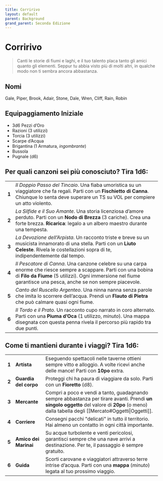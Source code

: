 ```yaml
---
title: Corririvo
layout: default
parent: Background
grand_parent: Seconda Edizione
---
```


# Corririvo

> Canti le storie di fiumi e laghi, e il tuo talento placa tanto gli amici quanto gli elementi. Seppur tu abbia visto più di molti altri, in qualche modo non ti sembra ancora abbastanza.

## Nomi

Gale, Piper, Brook, Adair, Stone, Dale, Wren, Cliff, Rain, Robin

## Equipaggiamento Iniziale

- 3d6 Pezzi d’Oro
- Razioni (3 utilizzi)
- Torcia (3 utilizzi)
- Scarpe d’Acqua
- Brigantina (1 Armatura, _ingombrante_)
- Bussola
- Pugnale (d6)

## Per quali canzoni sei più conosciuto? Tira 1d6:

|       |                                                                                                                                                                                                                                         |
| ----- | --------------------------------------------------------------------------------------------------------------------------------------------------------------------------------------------------------------------------------------- |
| **1** | _Il Doppio Passo del Tincaio_. Una fiaba umoristica su un viaggiatore che fa regali. Parti con un **Fischietto di Canna**. Chiunque lo senta deve superare un TS su VOL per compiere un atto violento.                                 |
| **2** | _La Silfide e il Suo Amante_. Una storia licenziosa d’amore perduto. Parti con un **Nodo di Brezza** (3 cariche). Crea una forte brezza. **Ricarica**: legalo a un albero maestro durante una tempesta.                                 |
| **3** | _La Devozione dell’Arpista_. Un racconto triste e breve su un musicista innamorato di una stella. Parti con un **Liuto Celeste**. Rivela le costellazioni sopra di te, indipendentemente dal tempo.                                    |
| **4** | _Il Pescatore di Canna_. Una canzone celebre su una carpa enorme che riesce sempre a scappare. Parti con una bobina di **Filo da Fiume** (5 utilizzi). Ogni immersione nel fiume garantisce una pesca, anche se non sempre piacevole. |
| **5** | _Canto del Ruscello Argenteo_. Una ninna nanna senza parole che imita lo scorrere dell’acqua. Prendi un **Flauto di Pietra** che può calmare quasi ogni fiume.                                                                           |
| **6** | _Il Tordo e il Prato_. Un racconto cupo narrato in coro alternato. Parti con una **Piuma d’Oca** (1 utilizzo, _minuto_). Una mappa disegnata con questa penna rivela il percorso più rapido tra due punti.                             |

## Come ti mantieni durante i viaggi? Tira 1d6:

|       |                       |                                                                                                                                                                                                 |
| ----- | --------------------- | ----------------------------------------------------------------------------------------------------------------------------------------------------------------------------------------------- |
| **1** | **Artista**           | Eseguendo spettacoli nelle taverne ottieni sempre vitto e alloggio. A volte ricevi anche delle mance! Parti con **10po** extra.                                                                 |
| **2** | **Guardia del corpo** | Proteggi chi ha paura di viaggiare da solo. Parti con un **Fioretto** (d8).                                                                                                                     |
| **3** | **Mercante**          | Compri a poco e vendi a tanto, guadagnando sempre abbastanza per tirare avanti. Prendi **un singolo oggetto** del valore di **20po** (o meno) dalla tabella degli [[Mercato#Oggetti\|Oggetti]]. |
| **4** | **Corriere**          | Consegni pacchi "delicati" in tutto il territorio. Hai almeno un contatto in ogni città importante.                                                                                             |
| **5** | **Amico dei Marinai** | Su acque turbolente e venti pericolosi, garantisci sempre che una nave arrivi a destinazione. Per te, il passaggio è sempre gratuito.                                                           |
| **6** | **Guida**             | Scorti carovane e viaggiatori attraverso terre intrise d’acqua. Parti con una **mappa** (_minuto_) legata al tuo prossimo viaggio.                                                              |

